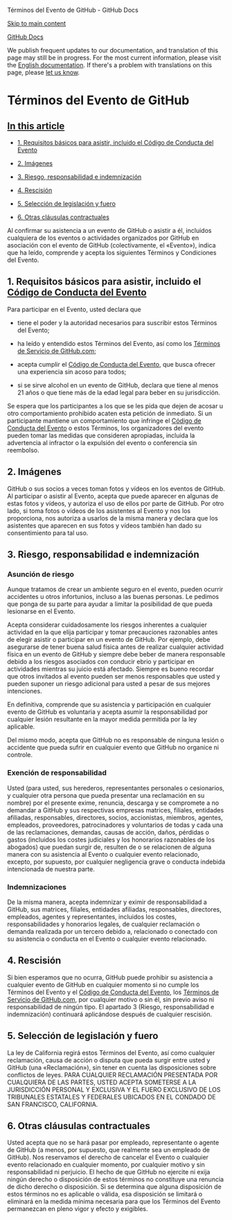 Términos del Evento de GitHub - GitHub Docs

[Skip to main content](#main-content)

[](/es)[GitHub Docs](/es)

We publish frequent updates to our documentation, and translation of this page may still be in progress. For the most current information, please visit the [English documentation](/en). If there's a problem with translations on this page, please [let us know](https://github.com/contact?form[subject]=translation%20issue%20on%20docs.github.com&form[comments]=).

Términos del Evento de GitHub
==========

[In this article](/site-policy/github-terms/github-event-terms#in-this-article)
----------

* [1. Requisitos básicos para asistir, incluido el Código de Conducta del Evento](#1-basic-requirements-to-attend---including-the-event-code-of-conduct)

* [2. Imágenes](#2-pictures)

* [3. Riesgo, responsabilidad e indemnización](#3-risk-liability-and-indemnity)

* [4. Rescisión](#4-termination)

* [5. Selección de legislación y fuero](#5-choice-of-law-and-venue)

* [6. Otras cláusulas contractuales](#6-miscellaneous-terms)

Al confirmar su asistencia a un evento de GitHub o asistir a él, incluidos cualquiera de los eventos o actividades organizados por GitHub en asociación con el evento de GitHub (colectivamente, el «Evento»), indica que ha leído, comprende y acepta los siguientes Términos y Condiciones del Evento.

[](#1-basic-requirements-to-attend---including-the-event-code-of-conduct)1. Requisitos básicos para asistir, incluido el [Código de Conducta del Evento](/es/articles/github-event-code-of-conduct)
----------

Para participar en el Evento, usted declara que

* tiene el poder y la autoridad necesarios para suscribir estos Términos del Evento;

* ha leído y entendido estos Términos del Evento, así como los [Términos de Servicio de GitHub.com](/es/articles/github-terms-of-service);

* acepta cumplir el [Código de Conducta del Evento](/es/articles/github-event-code-of-conduct), que busca ofrecer una experiencia sin acoso para todos;

* si se sirve alcohol en un evento de GitHub, declara que tiene al menos 21 años o que tiene más de la edad legal para beber en su jurisdicción.

Se espera que los participantes a los que se les pida que dejen de acosar u otro comportamiento prohibido acaten esta petición de inmediato. Si un participante mantiene un comportamiento que infringe el [Código de Conducta del Evento](/es/articles/github-event-code-of-conduct) o estos Términos, los organizadores del evento pueden tomar las medidas que consideren apropiadas, incluida la advertencia al infractor o la expulsión del evento o conferencia sin reembolso.

[](#2-pictures)2. Imágenes
----------

GitHub o sus socios a veces toman fotos y vídeos en los eventos de GitHub. Al participar o asistir al Evento, acepta que puede aparecer en algunas de estas fotos y vídeos, y autoriza el uso de ellos por parte de GitHub. Por otro lado, si toma fotos o vídeos de los asistentes al Evento y nos los proporciona, nos autoriza a usarlos de la misma manera y declara que los asistentes que aparecen en sus fotos y vídeos también han dado su consentimiento para tal uso.

[](#3-risk-liability-and-indemnity)3. Riesgo, responsabilidad e indemnización
----------

### [](#assumption-of-risk)Asunción de riesgo ###

Aunque tratamos de crear un ambiente seguro en el evento, pueden ocurrir accidentes u otros infortunios, incluso a las buenas personas. Le pedimos que ponga de su parte para ayudar a limitar la posibilidad de que pueda lesionarse en el Evento.

Acepta considerar cuidadosamente los riesgos inherentes a cualquier actividad en la que elija participar y tomar precauciones razonables antes de elegir asistir o participar en un evento de GitHub. Por ejemplo, debe asegurarse de tener buena salud física antes de realizar cualquier actividad física en un evento de GitHub y siempre debe beber de manera responsable debido a los riesgos asociados con conducir ebrio y participar en actividades mientras su juicio está afectado. Siempre es bueno recordar que otros invitados al evento pueden ser menos responsables que usted y pueden suponer un riesgo adicional para usted a pesar de sus mejores intenciones.

En definitiva, comprende que su asistencia y participación en cualquier evento de GitHub es voluntaria y acepta asumir la responsabilidad por cualquier lesión resultante en la mayor medida permitida por la ley aplicable.

Del mismo modo, acepta que GitHub no es responsable de ninguna lesión o accidente que pueda sufrir en cualquier evento que GitHub no organice ni controle.

### [](#release-of-liability)Exención de responsabilidad ###

Usted (para usted, sus herederos, representantes personales o cesionarios, y cualquier otra persona que pueda presentar una reclamación en su nombre) por el presente exime, renuncia, descarga y se compromete a no demandar a GitHub y sus respectivas empresas matrices, filiales, entidades afiliadas, responsables, directores, socios, accionistas, miembros, agentes, empleados, proveedores, patrocinadores y voluntarios de todas y cada una de las reclamaciones, demandas, causas de acción, daños, pérdidas o gastos (incluidos los costes judiciales y los honorarios razonables de los abogados) que puedan surgir de, resulten de o se relacionen de alguna manera con su asistencia al Evento o cualquier evento relacionado, excepto, por supuesto, por cualquier negligencia grave o conducta indebida intencionada de nuestra parte.

### [](#indemnity)Indemnizaciones ###

De la misma manera, acepta indemnizar y eximir de responsabilidad a GitHub, sus matrices, filiales, entidades afiliadas, responsables, directores, empleados, agentes y representantes, incluidos los costes, responsabilidades y honorarios legales, de cualquier reclamación o demanda realizada por un tercero debido a, relacionado o conectado con su asistencia o conducta en el Evento o cualquier evento relacionado.

[](#4-termination)4. Rescisión
----------

Si bien esperamos que no ocurra, GitHub puede prohibir su asistencia a cualquier evento de GitHub en cualquier momento si no cumple los Términos del Evento y el [Código de Conducta del Evento](/es/articles/github-event-code-of-conduct), los [Términos de Servicio de GitHub.com](/es/articles/github-terms-of-service), por cualquier motivo o sin él, sin previo aviso ni responsabilidad de ningún tipo. El apartado 3 (Riesgo, responsabilidad e indemnización) continuará aplicándose después de cualquier rescisión.

[](#5-choice-of-law-and-venue)5. Selección de legislación y fuero
----------

La ley de California regirá estos Términos del Evento, así como cualquier reclamación, causa de acción o disputa que pueda surgir entre usted y GitHub (una «Reclamación»), sin tener en cuenta las disposiciones sobre conflictos de leyes. PARA CUALQUIER RECLAMACIÓN PRESENTADA POR CUALQUIERA DE LAS PARTES, USTED ACEPTA SOMETERSE A LA JURISDICCIÓN PERSONAL Y EXCLUSIVA Y EL FUERO EXCLUSIVO DE LOS TRIBUNALES ESTATALES Y FEDERALES UBICADOS EN EL CONDADO DE SAN FRANCISCO, CALIFORNIA.

[](#6-miscellaneous-terms)6. Otras cláusulas contractuales
----------

Usted acepta que no se hará pasar por empleado, representante o agente de GitHub (a menos, por supuesto, que realmente sea un empleado de GitHub). Nos reservamos el derecho de cancelar el Evento o cualquier evento relacionado en cualquier momento, por cualquier motivo y sin responsabilidad ni perjuicio. El hecho de que GitHub no ejercite ni exija ningún derecho o disposición de estos términos no constituye una renuncia de dicho derecho o disposición. Si se determina que alguna disposición de estos términos no es aplicable o válida, esa disposición se limitará o eliminará en la medida mínima necesaria para que los Términos del Evento permanezcan en pleno vigor y efecto y exigibles.
